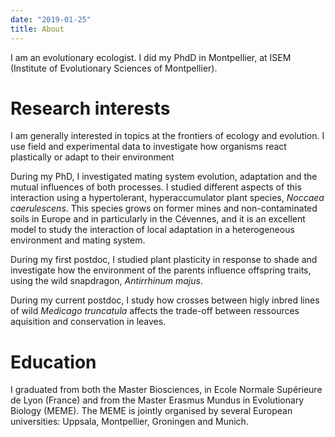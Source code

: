 ```yaml
---
date: "2019-01-25"
title: About
---
```


I am an evolutionary ecologist. I did my PhdD in Montpellier, at ISEM (Institute of Evolutionary Sciences of Montpellier).


# Research interests

I am generally interested in topics at the frontiers of ecology and evolution. I use field and experimental data to investigate how organisms react plastically or adapt to their environment

During my PhD, I investigated  mating system evolution, adaptation and the mutual influences of both processes. I studied different aspects of this interaction using a hypertolerant, hyperaccumulator plant species, *Noccaea caerulescens*. This species grows on former mines and non-contaminated soils in Europe and in particularly in the Cévennes, and it is an excellent model to study the interaction of local adaptation in a heterogeneous environment and mating system.

During my first postdoc, I studied plant plasticity in response to shade and investigate how the environment of the parents influence offspring traits, using the wild snapdragon, *Antirrhinum majus*.

During my current postdoc, I study how crosses between higly inbred lines of wild *Medicago truncatula* affects the trade-off between ressources aquisition and conservation in leaves.

# Education

I graduated from both the Master Biosciences, in Ecole Normale Supérieure de Lyon (France) and from the Master Erasmus Mundus in Evolutionary Biology (MEME). The MEME is jointly organised by several European universities: Uppsala, Montpellier, Groningen and Munich.
